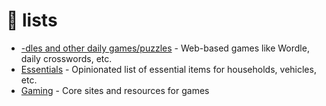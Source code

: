 # 🥙 lists

- [-dles and other daily games/puzzles](dailies.md) - Web-based games like Wordle, daily crosswords, etc.
- [Essentials](https://docs.google.com/document/d/1me46YFqP9UXdwbOl2EMDBaxyxeO0LgMU0EhbFvZRLWY/edit?usp=sharing) - Opinionated list of essential items for households, vehicles, etc.
- [Gaming](dailies.md) - Core sites and resources for games
